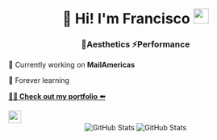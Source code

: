 <h1 align="center">👋 Hi! I'm Francisco <img src="https://emojis.slackmojis.com/emojis/images/1531849430/4246/blob-sunglasses.gif?1531849430" width="30"/></h1>
<h3 align="center">🌌Aesthetics ⚡Performance</h3>

🚀 Currently working on **MailAmericas**

💚 Forever learning

**[👨‍💻 Check out my portfolio ⬅️](https://dracorfs.dev)**

<a href="https://www.linkedin.com/in/francisco-santopietro">
  <img src="https://img.shields.io/badge/linkedin-%230077B5.svg?&style=for-the-badge&logo=linkedin&logoColor=white" height=25 />
</a>

<div align="center">
    <img align="top" src="https://github-readme-stats-sigma-five.vercel.app/api/top-langs/?username=Dracorfs&layout=compact&theme=vue-dark" alt="GitHub Stats" />
    <img align="top" src="https://github-readme-stats-sigma-five.vercel.app/api?username=Dracorfs&show_icons=true&theme=vue-dark" alt="GitHub Stats" />
</div>

